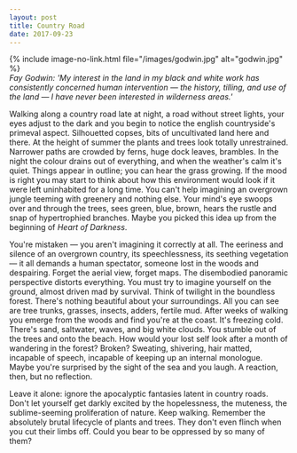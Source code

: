 ```yaml
---
layout: post
title: Country Road
date: 2017-09-23
---
```

{% include image-no-link.html file="/images/godwin.jpg" alt="godwin.jpg" %}  
*Fay Godwin: 'My interest in the land in my black and white work has consistently concerned human intervention — the history, tilling, and use of the land — I have never been interested in wilderness areas.'*

Walking along a country road late at night, a road without street lights, your eyes adjust to the dark and you begin to notice the english countryside's primeval aspect. Silhouetted copses, bits of uncultivated land here and there. At the height of summer the plants and trees look totally unrestrained. Narrower paths are crowded by ferns, huge dock leaves, brambles. In the night the colour drains out of everything, and when the weather's calm it's quiet. Things appear in outline; you can hear the grass growing. If the mood is right you may start to think about how this environment would look if it were left uninhabited for a long time. You can't help imagining an overgrown jungle teeming with greenery and nothing else. Your mind's eye swoops over and through the trees, sees green, blue, brown, hears the rustle and snap of hypertrophied branches. Maybe you picked this idea up from the beginning of *Heart of Darkness*.

You're mistaken — you aren't imagining it correctly at all. The eeriness and silence of an overgrown country, its speechlessness, its seething vegetation — it all demands a human spectator, someone lost in the woods and despairing. Forget the aerial view, forget maps. The disembodied panoramic perspective distorts everything. You must try to imagine yourself on the ground, almost driven mad by survival. Think of twilight in the boundless forest. There's nothing beautiful about your surroundings. All you can see are tree trunks, grasses, insects, adders, fertile mud. After weeks of walking you emerge from the woods and find you're at the coast. It's freezing cold. There's sand, saltwater, waves, and big white clouds. You stumble out of the trees and onto the beach. How would your lost self look after a month of wandering in the forest? Broken? Sweating, shivering, hair matted, incapable of speech, incapable of keeping up an internal monologue. Maybe you're surprised by the sight of the sea and you laugh. A reaction, then, but no reflection.

Leave it alone: ignore the apocalyptic fantasies latent in country roads. Don't let yourself get darkly excited by the hopelessness, the muteness, the sublime-seeming proliferation of nature. Keep walking. Remember the absolutely brutal lifecycle of plants and trees. They don't even flinch when you cut their limbs off. Could you bear to be oppressed by so many of them?
